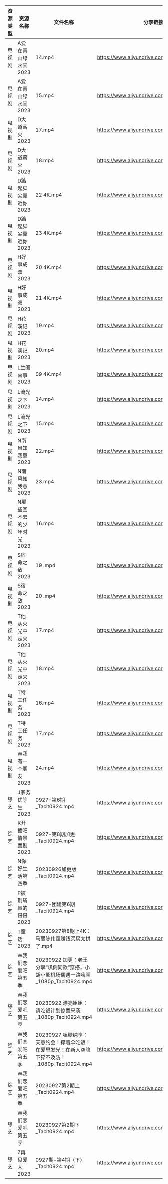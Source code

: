 | 资源类型 | 资源名称            | 文件名称                                                           | 分享链接                                      | 更新时间       |
| ---- | --------------- | -------------------------------------------------------------- | ----------------------------------------- | ---------- |
| 电视剧  | A爱在青山绿水间2023    | 14.mp4                                                         | https://www.aliyundrive.com/s/1BMnsDF5h1i | 2023-09-28 |
| 电视剧  | A爱在青山绿水间2023    | 15.mp4                                                         | https://www.aliyundrive.com/s/1BMnsDF5h1i | 2023-09-28 |
| 电视剧  | D大道薪火2023       | 17.mp4                                                         | https://www.aliyundrive.com/s/EgRo2iJ1cNB | 2023-09-28 |
| 电视剧  | D大道薪火2023       | 18.mp4                                                         | https://www.aliyundrive.com/s/EgRo2iJ1cNB | 2023-09-28 |
| 电视剧  | D踮起脚尖靠近你2023    | 22 4K.mp4                                                      | https://www.aliyundrive.com/s/dgSjr6FRir3 | 2023-09-28 |
| 电视剧  | D踮起脚尖靠近你2023    | 23 4K.mp4                                                      | https://www.aliyundrive.com/s/dgSjr6FRir3 | 2023-09-28 |
| 电视剧  | H好事成双2023       | 20 4K.mp4                                                      | https://www.aliyundrive.com/s/exhnGn7v2jT | 2023-09-28 |
| 电视剧  | H好事成双2023       | 21 4K.mp4                                                      | https://www.aliyundrive.com/s/exhnGn7v2jT | 2023-09-28 |
| 电视剧  | H花溪记2023        | 19.mp4                                                         | https://www.aliyundrive.com/s/Ly1w9W9GHqU | 2023-09-28 |
| 电视剧  | H花溪记2023        | 20.mp4                                                         | https://www.aliyundrive.com/s/Ly1w9W9GHqU | 2023-09-28 |
| 电视剧  | L兰闺喜事2023       | 09 4K.mp4                                                      | https://www.aliyundrive.com/s/HSTGHiG6pDw | 2023-09-28 |
| 电视剧  | L流光之下2023       | 14.mp4                                                         | https://www.aliyundrive.com/s/7nrF9xgieoR | 2023-09-28 |
| 电视剧  | L流光之下2023       | 15.mp4                                                         | https://www.aliyundrive.com/s/7nrF9xgieoR | 2023-09-28 |
| 电视剧  | N南风知我意2023      | 22.mp4                                                         | https://www.aliyundrive.com/s/DeRMnNbejyx | 2023-09-28 |
| 电视剧  | N南风知我意2023      | 23.mp4                                                         | https://www.aliyundrive.com/s/DeRMnNbejyx | 2023-09-28 |
| 电视剧  | N那些回不去的少年时光2023 | 16.mp4                                                         | https://www.aliyundrive.com/s/S1SRHMCLnjA | 2023-09-28 |
| 电视剧  | S宿命之敌2023       | 19 .mp4                                                        | https://www.aliyundrive.com/s/4d5Stsg6Pgd | 2023-09-28 |
| 电视剧  | S宿命之敌2023       | 20 .mp4                                                        | https://www.aliyundrive.com/s/4d5Stsg6Pgd | 2023-09-28 |
| 电视剧  | T他从火光中走来2023    | 17.mp4                                                         | https://www.aliyundrive.com/s/3aX38osV5Hu | 2023-09-28 |
| 电视剧  | T他从火光中走来2023    | 18.mp4                                                         | https://www.aliyundrive.com/s/3aX38osV5Hu | 2023-09-28 |
| 电视剧  | T特工任务2023       | 16.mp4                                                         | https://www.aliyundrive.com/s/EDFPR28D3eB | 2023-09-28 |
| 电视剧  | T特工任务2023       | 17.mp4                                                         | https://www.aliyundrive.com/s/EDFPR28D3eB | 2023-09-28 |
| 电视剧  | W我有一个朋友2023     | 24.mp4                                                         | https://www.aliyundrive.com/s/XKPwiseqWcd | 2023-09-28 |
| 综艺   | J家务优等生2023      | 0927-第6期_Tacit0924.mp4                                         | https://www.aliyundrive.com/s/FJt54CodgfL | 2023-09-28 |
| 综艺   | K开播吧情景喜剧2023    | 0927-第8期加更_Tacit0924.mp4                                       | https://www.aliyundrive.com/s/zXnLC4CM1gv | 2023-09-28 |
| 综艺   | N你好生活第四季        | 20230926加更版_Tacit0924.mp4                                      | https://www.aliyundrive.com/s/jU73GgvZa9y | 2023-09-28 |
| 综艺   | P披荆斩棘的哥哥2023    | 0927-团建第6期_Tacit0924.mp4                                       | https://www.aliyundrive.com/s/gs8uMNUWtqr | 2023-09-28 |
| 综艺   | T童话2023         | 20230927第8期上4K：马丽陈伟霆赚钱买房太拼了.mp4                                | https://www.aliyundrive.com/s/fFoZet5PGkd | 2023-09-28 |
| 综艺   | W我们恋爱吧第五季       | 20230922 加更：老王分享“巩俐同款”穿搭，小胡小熊机场偶遇一路嗨聊_1080p_Tacit0924.mp4      | https://www.aliyundrive.com/s/HKudLToehXL | 2023-09-28 |
| 综艺   | W我们恋爱吧第五季       | 20230922 漂亮姐姐：请吃饭计划惊喜来袭_1080p_Tacit0924.mp4                    | https://www.aliyundrive.com/s/HKudLToehXL | 2023-09-28 |
| 综艺   | W我们恋爱吧第五季       | 20230927 嗑糖纯享：天意约会！撑着伞吃饭！在爱里发光！在新人空降下猝不及防！_1080p_Tacit0924.mp4 | https://www.aliyundrive.com/s/HKudLToehXL | 2023-09-28 |
| 综艺   | W我们恋爱吧第五季       | 20230927第2期上_Tacit0924.mp4                                     | https://www.aliyundrive.com/s/HKudLToehXL | 2023-09-28 |
| 综艺   | W我们恋爱吧第五季       | 20230927第2期下_Tacit0924.mp4                                     | https://www.aliyundrive.com/s/HKudLToehXL | 2023-09-28 |
| 综艺   | Z再见爱人2023       | 0927期-第4期（下）_Tacit0924.mp4                                     | https://www.aliyundrive.com/s/aouNVWvAZxj | 2023-09-28 |
